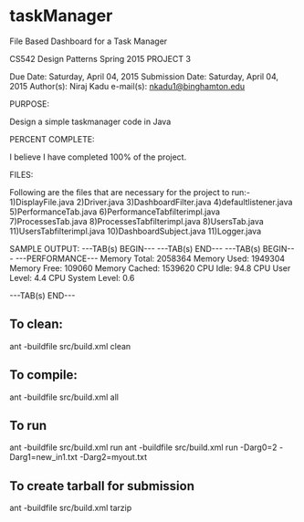 # taskManager
File Based Dashboard for a Task Manager

CS542 Design Patterns
Spring 2015
PROJECT 3

Due Date: Saturday, April 04, 2015
Submission Date: Saturday, April 04, 2015
Author(s): Niraj Kadu
e-mail(s): nkadu1@binghamton.edu

PURPOSE:

Design a simple taskmanager code in Java

PERCENT COMPLETE:

I believe I have completed 100% of the project.

FILES:

Following are the files that are necessary for the project to run:-
1)DisplayFile.java
2)Driver.java
3)DashboardFilter.java
4)defaultlistener.java	
5)PerformanceTab.java
6)PerformanceTabfilterimpl.java
7)ProcessesTab.java
8)ProcessesTabfilterimpl.java
8)UsersTab.java
11)UsersTabfilterimpl.java
10)DashboardSubject.java
11)Logger.java

SAMPLE OUTPUT:
---TAB(s) BEGIN---
---TAB(s) END---
---TAB(s) BEGIN---
---PERFORMANCE---
Memory Total: 2058364  Memory Used: 1949304  Memory  Free: 109060  Memory  Cached: 1539620
CPU Idle: 94.8  CPU User Level: 4.4  CPU System Level: 0.6

---TAB(s) END---
## To clean:
ant -buildfile src/build.xml clean

## To compile: 
ant -buildfile src/build.xml all

## To run
ant -buildfile src/build.xml run <args>
ant -buildfile src/build.xml run -Darg0=2 -Darg1=new_in1.txt -Darg2=myout.txt

## To create tarball for submission
ant -buildfile src/build.xml tarzip	
